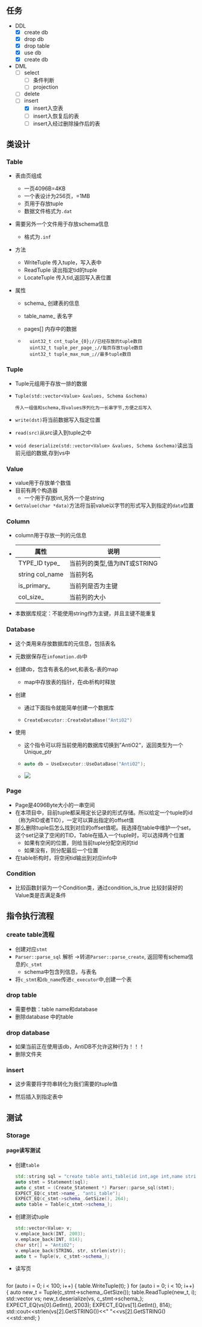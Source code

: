 ## 任务

- DDL
  - [x] create db
  - [x] drop db
  - [x] drop table
  - [x] use db
  - [x] create db
- DML
  - [ ] select
      - [ ] 条件判断
      - [ ] projection
  - [ ] delete
  - [ ] insert
      - [x] insert入空表
      - [ ] insert入恢复后的表
      - [ ] insert入经过删除操作后的表

## 类设计

### Table

- 表由页组成
  - 一页4096B=4KB
  - 一个表设计为256页，=1MB
  - 页用于存放tuple
  - 数据文件格式为`.dat`

- 需要另外一个文件用于存放schema信息
  - 格式为`.inf`

- 方法
  - WriteTuple 传入tuple，写入表中
  - ReadTuple 读出指定tid的tuple
  - LocateTuple 传入tid,返回写入表位置

- 属性
  - schema_    创建表的信息

  - table_name_ 表名字

  - pages[]     内存中的数据

  - ```
	  uint32_t cnt_tuple_{0};//已经存放的tuple数目
	  uint32_t tuple_per_page_;//每页存放tuple数目
	  uint32_t tuple_max_num_;//最多tuple数目
	  ```

### Tuple

- Tuple元组用于存放一排的数据

- ```
  Tuple(std::vector<Value> &values, Schema &schema)
  
  传入一组值和schema,将values序列化为一长串字节,方便之后写入
  ```

- `write(dst)`将当前数据写入指定位置

- `read(src)`从src读入到tuple之中

- `void deserialize(std::vector<Value> &values, Schema &schema)`读出当前元组的数据,存到vs中

### Value

- value用于存放单个数值
- 目前有两个构造器
  - 一个用于存放int,另外一个是string
- `GetValue(char *data)`方法将当前value以字节的形式写入到指定的`data`位置

### Column

- column用于存放一列的元信息

- | 属性            | 说明                         |
    | --------------- | ---------------------------- |
  | TYPE_ID type_   | 当前列的类型,值为INT或STRING |
  | string col_name | 当前列名                     |
  | is_primary_     | 当前列是否为主键             |
  | col_size_       | 当前列的大小                 |

- 本数据库规定：不能使用string作为主键，并且主键不能重复

### Database

- 这个类用来存放数据库的元信息，包括表名

- 元数据保存在`infomation.db`中

- 创建db，包含有表名的set,和表名-表的map

    - map中存放表的指针，在db析构时释放

- 创建

  - 通过下面指令就能简单创建一个数据库

  - ```C++
    CreateExecutor::CreateDataBase("AntiO2")
    ```

- 使用

  - 这个指令可以将当前使用的数据库切换到”AntiO2“，返回类型为一个Unique_ptr

  - ```C++
    auto db = UseExecutor::UseDataBase("AntiO2");
    ```

  - ![](./assets/CreateDB.png)

### Page

- Page是4096Byte大小的一串空间
- 在本项目中，目前tuple都采用定长记录的形式存储。所以给定一个tuple的id（称为RID或者TID），一定可以算出指定的offset值
- 那么删除tuple后怎么找到对应的offset值呢。我选择在table中维护一个set，这个set记录了空闲的TID，Table在插入一个tuple时，可以选择两个位置
    - 如果有空闲的位置，则给当前tuple分配空闲的tid
    - 如果没有，则分配最后一个位置
- 在table析构时，将空闲tid输出到对应info中

### Condition

- 比较函数封装为一个Condition类，通过condition_is_true 比较封装好的Value类是否满足条件

## 指令执行流程

### create table流程

- 创建对应`stmt`
- `Parser::parse_sql`  解析 ->转进`Parser::parse_create`, 返回带有schema信息的`c_stmt`
    - schema中包含列信息，与表名
- 将`c_stmt`和`db_name`传进`c_executor`中,创建一个表

### drop table

- 需要参数：table name和database
- 删除database 中的table

### drop database

- 如果当前正在使用该db，AntiDB不允许这种行为！！！
- 删除文件夹

### insert

- 这步需要将字符串转化为我们需要的tuple值

- 然后插入到指定表中

## 测试

### Storage

#### page读写测试

- 创建`table`

    ```C++
    std::string sql = "create table anti_table(id int,age int,name string);";
    auto stmt = Statement(sql);
    auto c_stmt = (Create_Statement *) Parser::parse_sql(stmt);
    EXPECT_EQ(c_stmt->name_, "anti_table");
    EXPECT_EQ(c_stmt->schema_.GetSize(), 264);
    auto table = Table(c_stmt->schema_);
   ```

- 创建测试tuple

  ```C++
  std::vector<Value> v;
  v.emplace_back(INT, 2003);
  v.emplace_back(INT, 814);
  char str[] = "AntiO2";
  v.emplace_back(STRING, str, strlen(str));
  auto t = Tuple(v, c_stmt->schema_);
  ```

- 读写页

  ```c++
for (auto i = 0; i < 100; i++) {
  table.WriteTuple(t);
  }
  for (auto i = 0; i < 10; i++) {
  auto new_t = Tuple(c_stmt->schema_.GetSize());
  table.ReadTuple(new_t, i);
  std::vector<Value> vs;
  new_t.deserialize(vs, c_stmt->schema_);
  EXPECT_EQ(vs[0].GetInt(), 2003);
  EXPECT_EQ(vs[1].GetInt(), 814);
  std::cout<<strlen(vs[2].GetSTRING())<<" "<<vs[2].GetSTRING()		<<std::endl;
  }
  ```

